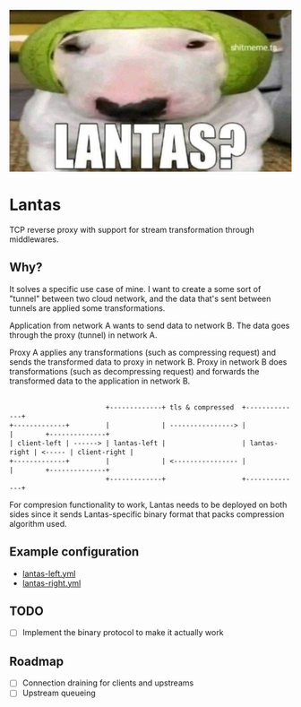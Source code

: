 
![Lantas?](docs/assets/lantas.png "Lantas?")

# Lantas

TCP reverse proxy with support for stream transformation through middlewares.

## Why?

It solves a specific use case of mine. I want to create a some sort of "tunnel" between two cloud network, and the data that's sent between tunnels are applied some transformations.

Application from network A wants to send data to network B. The data goes through the proxy (tunnel) in network A. 

Proxy A applies any transformations (such as compressing request) and sends the transformed data to proxy in network B.
Proxy in network B does transformations (such as decompressing request) and forwards the transformed data to the application in network B.

```   
                                    
                        +-------------+ tls & compressed  +--------------+
+-------------+         |             | ----------------> |              |        +--------------+
| client-left | ------> | lantas-left |                   | lantas-right | <----- | client-right |
+-------------+         |             | <---------------- |              |        +--------------+
                        +-------------+                   +--------------+
```

For compresion functionality to work, Lantas needs to be deployed on both sides since it sends
Lantas-specific binary format that packs compression algorithm used.

## Example configuration

- [lantas-left.yml](./examples/lantas-left.yml)
- [lantas-right.yml](./examples/lantas-right.yml)

## TODO

- [ ] Implement the binary protocol to make it actually work

## Roadmap

- [ ] Connection draining for clients and upstreams
- [ ] Upstream queueing